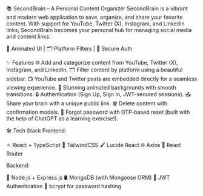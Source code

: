 📚 SecondBrain – A Personal Content Organizer
SecondBrain is a vibrant and modern web application to save, organize, and share your favorite content. With support for YouTube, Twitter (X), Instagram, and LinkedIn links, SecondBrain becomes your personal hub for managing social media and content links.

🎨 Animated UI | 🗂 Platform Filters | 🔐 Secure Auth

✨ Features
🌐 Add and categorize content from YouTube, Twitter (X), Instagram, and LinkedIn.
🗂 Filter content by platform using a beautiful sidebar.
📺 YouTube and Twitter posts are embedded directly for a seamless viewing experience.
🎨 Stunning animated backgrounds with smooth transitions.
🔒 Authentication (Sign Up, Sign In, JWT-secured sessions).
📤 Share your brain with a unique public link.
🗑 Delete content with confirmation modals.
📧 Forgot password with OTP-based reset (built with the help of ChatGPT as a learning exercise!).

🛠 Tech Stack
Frontend:

⚛ React + TypeScript
🎨 TailwindCSS
🖌 Lucide React
🌐 Axios
🔀 React Router

Backend:

🌱 Node.js + Express.js
🛢 MongoDB (with Mongoose ORM)
🔐 JWT Authentication
🔑 bcrypt for password hashing